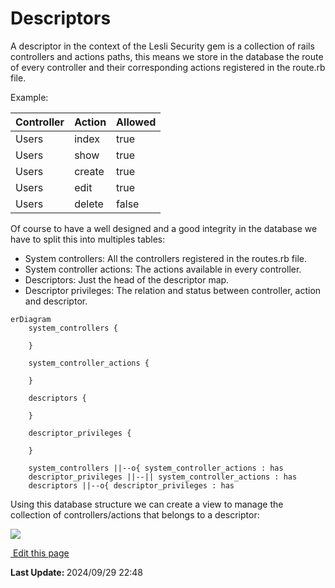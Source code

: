 # Descriptors

A descriptor in the context of the Lesli Security gem is a collection of rails controllers and actions paths, this means we store in the database the route of every controller and their corresponding actions registered in the route.rb file.

Example: 


| Controller | Action | Allowed |
|---	|---	|---    |
| Users | index | true  |
| Users | show  | true  |
| Users | create | true |
| Users | edit   | true |
| Users | delete | false |

Of course to have a well designed and a good integrity in the database we have to split this into multiples tables:

- System controllers: All the controllers registered in the routes.rb file.
- System controller actions: The actions available in every controller.
- Descriptors: Just the head of the descriptor map.
- Descriptor privileges: The relation and status between controller, action and descriptor.


```mermaid
erDiagram
    system_controllers {

    }

    system_controller_actions {

    }

    descriptors {

    }

    descriptor_privileges {

    }

    system_controllers ||--o{ system_controller_actions : has
    descriptor_privileges ||--|| system_controller_actions : has
    descriptors ||--o{ descriptor_privileges : has
```

Using this database structure we can create a view to manage the collection of controllers/actions that belongs to a descriptor:

<img src="./images/descriptors-index.excalidraw.png">

<section class="lesli-documentation-footer">
    <p><a target="blank" href="https://github.com/LesliTech/LesliSecurity/tree/master/docs/descriptors.md"><i class="ri-external-link-fill"></i>&nbsp;Edit this page</a><p/>
    <p><b>Last Update: </b>2024/09/29 22:48</p>
</section>

<!-- This code was automatically generated -->
<!-- to update this docs please run rake docs:build -->


